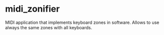 # midi_zonifier
MIDI application that implements keyboard zones in software. Allows to use always the same zones with all keyboards.
